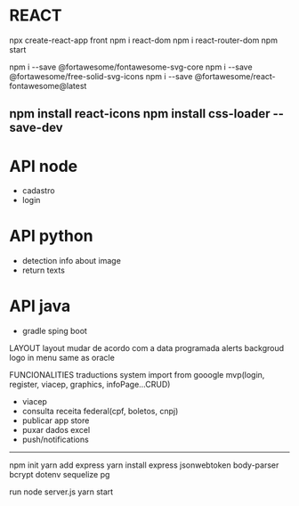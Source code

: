 # REACT
npx create-react-app front
npm i react-dom
npm i react-router-dom
npm start

npm i --save @fortawesome/fontawesome-svg-core
npm i --save @fortawesome/free-solid-svg-icons
npm i --save @fortawesome/react-fontawesome@latest

npm install react-icons
npm install css-loader --save-dev
---

# API node
- cadastro
- login

# API python
- detection info about image
- return texts

# API java
- gradle sping boot


LAYOUT
layout mudar de acordo com a data programada
alerts
backgroud logo in menu same as oracle

FUNCIONALITIES
traductions system import from gooogle
mvp(login, register, viacep, graphics, infoPage...CRUD)
- viacep
- consulta receita federal(cpf, boletos, cnpj)
- publicar app store
- puxar dados excel
- push/notifications

---
npm init
yarn add express
yarn install express jsonwebtoken body-parser bcrypt dotenv sequelize pg

run
node server.js
yarn start

